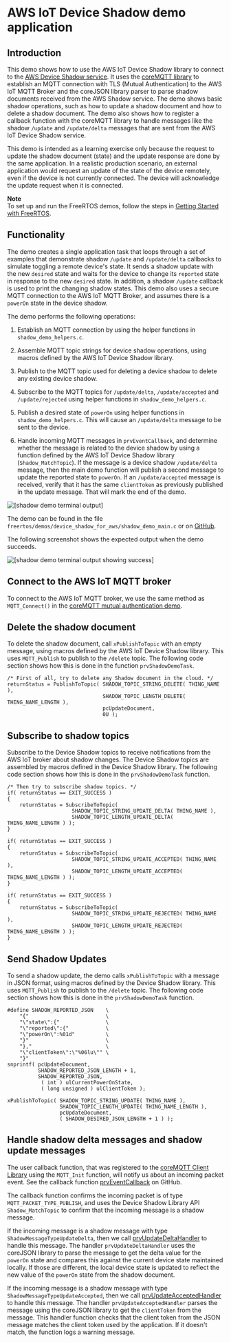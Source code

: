 # AWS IoT Device Shadow demo application<a name="shadow-demo"></a>

## Introduction<a name="shadow-demo-introduction"></a>

This demo shows how to use the AWS IoT Device Shadow library to connect to the [AWS Device Shadow service](https://docs.aws.amazon.com/iot/latest/developerguide/iot-device-shadows.html)\. It uses the [coreMQTT library](coremqtt.md) to establish an MQTT connection with TLS \(Mutual Authentication\) to the AWS IoT MQTT Broker and the  coreJSON library parser to parse shadow documents received from the AWS Shadow service\. The demo shows basic shadow operations, such as how to update a shadow document and how to delete a shadow document\. The demo also shows how to register a callback function with the coreMQTT library to handle messages like the shadow `/update` and `/update/delta` messages that are sent from the AWS IoT Device Shadow service\.

This demo is intended as a learning exercise only because the request to update the shadow document \(state\) and the update response are done by the same application\. In a realistic production scenario, an external application would request an update of the state of the device remotely, even if the device is not currently connected\. The device will acknowledge the update request when it is connected\.

**Note**  
To set up and run the FreeRTOS demos, follow the steps in [Getting Started with FreeRTOS](freertos-getting-started.md)\.

## Functionality<a name="shadow-demo-functionality"></a>

The demo creates a single application task that loops through a set of examples that demonstrate shadow `/update` and `/update/delta` callbacks to simulate toggling a remote device's state\. It sends a shadow update with the new `desired` state and waits for the device to change its `reported` state in response to the new `desired` state\. In addition, a shadow `/update` callback is used to print the changing shadow states\. This demo also uses a secure MQTT connection to the AWS IoT MQTT Broker, and assumes there is a `powerOn` state in the device shadow\.

The demo performs the following operations:

1. Establish an MQTT connection by using the helper functions in `shadow_demo_helpers.c`\.

1. Assemble MQTT topic strings for device shadow operations, using macros defined by the AWS IoT Device Shadow library\.

1. Publish to the MQTT topic used for deleting a device shadow to delete any existing device shadow\.

1. Subscribe to the MQTT topics for `/update/delta`, `/update/accepted` and `/update/rejected` using helper functions in `shadow_demo_helpers.c`\.

1. Publish a desired state of `powerOn` using helper functions in `shadow_demo_helpers.c`\. This will cause an `/update/delta` message to be sent to the device\.

1. Handle incoming MQTT messages in `prvEventCallback`, and determine whether the message is related to the device shadow by using a function defined by the AWS IoT Device Shadow library \(`Shadow_MatchTopic`\)\. If the message is a device shadow `/update/delta` message, then the main demo function will publish a second message to update the reported state to `powerOn`\. If an `/update/accepted` message is received, verify that it has the same `clientToken` as previously published in the update message\. That will mark the end of the demo\.

![\[shadow demo terminal output\]](http://docs.aws.amazon.com/freertos/latest/userguide/images/shadow-demo-output.png)

The demo can be found in the file `freertos/demos/device_shadow_for_aws/shadow_demo_main.c` or on [ GitHub](https://github.com/aws/amazon-freertos/blob/202012.00/demos/device_shadow_for_aws/shadow_demo_main.c)\.

The following screenshot shows the expected output when the demo succeeds\.

![\[shadow demo terminal output showing success\]](http://docs.aws.amazon.com/freertos/latest/userguide/images/shadow-demo-screenshot.png)

## Connect to the AWS IoT MQTT broker<a name="shadow-demo-connect-mqtt"></a>

To connect to the AWS IoT MQTT broker, we use the same method as `MQTT_Connect()` in the [coreMQTT mutual authentication demo](mqtt-demo-ma.md)\.

## Delete the shadow document<a name="shadow-demo-delete-document"></a>

To delete the shadow document, call `xPublishToTopic` with an empty message, using macros defined by the AWS IoT Device Shadow library\. This uses `MQTT_Publish` to publish to the `/delete` topic\. The following code section shows how this is done in the function `prvShadowDemoTask`\.

```
/* First of all, try to delete any Shadow document in the cloud. */
returnStatus = PublishToTopic( SHADOW_TOPIC_STRING_DELETE( THING_NAME ),
                               SHADOW_TOPIC_LENGTH_DELETE( THING_NAME_LENGTH ),
                               pcUpdateDocument,
                               0U );
```

## Subscribe to shadow topics<a name="shadow-demo-subscribe"></a>

Subscribe to the Device Shadow topics to receive notifications from the AWS IoT broker about shadow changes\. The Device Shadow topics are assembled by macros defined in the Device Shadow library\. The following code section shows how this is done in the `prvShadowDemoTask` function\.

```
/* Then try to subscribe shadow topics. */
if( returnStatus == EXIT_SUCCESS )
{
    returnStatus = SubscribeToTopic( 
                     SHADOW_TOPIC_STRING_UPDATE_DELTA( THING_NAME ),
                     SHADOW_TOPIC_LENGTH_UPDATE_DELTA( THING_NAME_LENGTH ) );
}

if( returnStatus == EXIT_SUCCESS )
{
    returnStatus = SubscribeToTopic( 
                     SHADOW_TOPIC_STRING_UPDATE_ACCEPTED( THING_NAME ),
                     SHADOW_TOPIC_LENGTH_UPDATE_ACCEPTED( THING_NAME_LENGTH ) );
}

if( returnStatus == EXIT_SUCCESS )
{
    returnStatus = SubscribeToTopic( 
                     SHADOW_TOPIC_STRING_UPDATE_REJECTED( THING_NAME ),
                     SHADOW_TOPIC_LENGTH_UPDATE_REJECTED( THING_NAME_LENGTH ) );
}
```

## Send Shadow Updates<a name="shadow-demo-send-updates"></a>

To send a shadow update, the demo calls `xPublishToTopic` with a message in JSON format, using macros defined by the Device Shadow library\. This uses `MQTT_Publish` to publish to the `/delete` topic\. The following code section shows how this is done in the `prvShadowDemoTask` function\.

```
#define SHADOW_REPORTED_JSON    \
    "{"                         \
    "\"state\":{"               \
    "\"reported\":{"            \
    "\"powerOn\":%01d"          \
    "}"                         \
    "},"                        \
    "\"clientToken\":\"%06lu\"" \
    "}"
snprintf( pcUpdateDocument,
          SHADOW_REPORTED_JSON_LENGTH + 1,
          SHADOW_REPORTED_JSON,
           ( int ) ulCurrentPowerOnState,
           ( long unsigned ) ulClientToken );

xPublishToTopic( SHADOW_TOPIC_STRING_UPDATE( THING_NAME ),
                 SHADOW_TOPIC_LENGTH_UPDATE( THING_NAME_LENGTH ),
                 pcUpdateDocument,
                 ( SHADOW_DESIRED_JSON_LENGTH + 1 ) );
```

## Handle shadow delta messages and shadow update messages<a name="shadow-demo-delta-and-update"></a>

The user callback function, that was registered to the [coreMQTT Client Library](https://freertos-wordpress.corp.amazon.com/shadow/device-shadow-demo.html#handle-shadow-messages) using the `MQTT_Init` function, will notify us about an incoming packet event\. See the callback function [ prvEventCallback](https://github.com/aws/amazon-freertos/blob/202012.00/demos/device_shadow_for_aws/shadow_demo_main.c#L655-L737) on GitHub\.

The callback function confirms the incoming packet is of type `MQTT_PACKET_TYPE_PUBLISH`, and uses the Device Shadow Library API `Shadow_MatchTopic` to confirm that the incoming message is a shadow message\.

If the incoming message is a shadow message with type `ShadowMessageTypeUpdateDelta`, then we call [ prvUpdateDeltaHandler](https://github.com/aws/amazon-freertos/blob/202012.00/demos/device_shadow_for_aws/shadow_demo_main.c#L655-L737) to handle this message\. The handler `prvUpdateDeltaHandler` uses the  coreJSON library to parse the message to get the delta value for the `powerOn` state and compares this against the current device state maintained locally\. If those are different, the local device state is updated to reflect the new value of the `powerOn` state from the shadow document\.

If the incoming message is a shadow message with type `ShadowMessageTypeUpdateAccepted`, then we call [ prvUpdateAcceptedHandler](https://github.com/aws/amazon-freertos/blob/202012.00/demos/device_shadow_for_aws/shadow_demo_main.c#L568-L651) to handle this message\. The handler `prvUpdateAcceptedHandler` parses the message using the  coreJSON library to get the `clientToken` from the message\. This handler function checks that the client token from the JSON message matches the client token used by the application\. If it doesn't match, the function logs a warning message\.